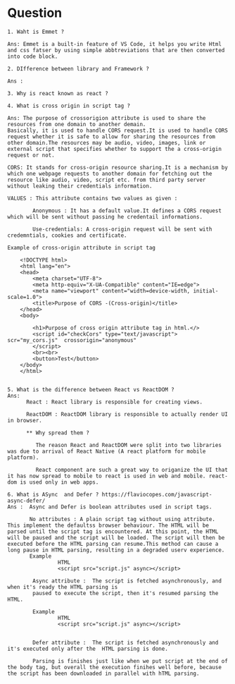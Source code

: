 # Question

    1. Waht is Emmet ?

    Ans: Emmet is a built-in feature of VS Code, it helps you write Html and css fatser by using simple abbtreviations that are then converted into code block.

    2. DIfference between library and Framework ?

    Ans :

    3. Why is react known as react ?

    4. What is cross origin in script tag ?

    Ans: The purpose of crossorigion attribute is used to share the resources from one domain to another demain.
    Basically, it is used to handle CORS request.It is used to handle CORS request whether it is safe to allow for sharing the resources from other domain.The resources may be audio, video, images, link or external script that specifies whether to support the a cross-origin request or not.

    CORS: It stands for cross-origin resource sharing.It is a mechanism by which one webpage requests to another domain for fetching out the resource like audio, video, script etc. from third party server without leaking their credentials information.

    VALUES : This attribute contains two values as given :

            Anonymous : It has a default value.It defines a CORS request which will be sent without passing he credentail informations.

            Use-credentials: A cross-origin request will be sent with credemntials, cookies and certificate.

    Example of cross-origin attribute in script tag

        <!DOCTYPE html>
        <html lang="en">
        <head>
            <meta charset="UTF-8">
            <meta http-equiv="X-UA-Compatible" content="IE=edge">
            <meta name="viewport" content="width=device-width, initial-scale=1.0">
            <title>Purpose of CORS -(Cross-origin)</title>
        </head>
        <body>

            <h1>Purpose of cross origin attribute tag in html.</>
            <script id="checkCors" type="text/javascript">  scr="my_cors.js"  crossorigin="anonymous"
            </script>
            <br><br>
            <button>Test</button>
        </body>
        </html>


    5. What is the difference between React vs ReactDOM ?
    Ans:  
          React : React library is responsible for creating views.
         
          ReactDOM : ReactDOM library is responsible to actually render UI in browser.

          ** Why spread them ?

             The reason React and ReactDOM were split into two libraries was due to arrival of React Native (A react platform for mobile platform).

             React component are such a great way to origanize the UI that it has now spread to mobile to react is used in web and mobile. react-dom is used only in web apps.

    6. What is ASync  and Defer ? https://flaviocopes.com/javascript-async-defer/
    Ans :  Async and Defer is boolean attributes used in script tags.
           
           No attributes : A plain script tag without using attribute. This implement the defaultss browser behaviour. The HTML will be parsed until the script tag is encountered. At this point, the HTML will be paused and the script will be loaded. The script will then be executed before the HTML parsing can resume.This method can cause a long pause in HTML parsing, resulting in a degraded userv experience.
           Example 
                    HTML                    
                    <script src="script.js" async></script>

            Async attribute :  The script is fetched asynchronously, and when it's ready the HTML parsing is 
            paused to execute the script, then it's resumed parsing the HTML.

            Example 
                    HTML
                    <script src="script.js" async></script>


            Defer attribute :  The script is fetched asynchronously and it's executed only after the  HTML parsing is done.

            Parsing is finishes just like when we put script at the end of  the body tag, but overall the execution finihes well before, because the script has been downloaded in parallel with hTML parsing.









